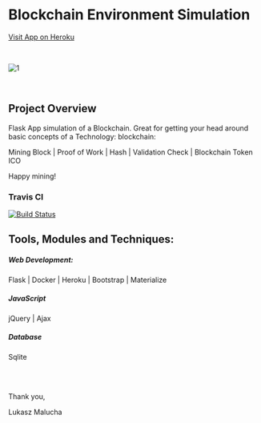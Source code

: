# Blockchain Environment Simulation

[Visit App on Heroku](https://blockchainsimulation.herokuapp.com/)

<br>

![1](https://user-images.githubusercontent.com/26208598/55749463-e1888600-5a38-11e9-96dd-871595094931.JPG)

<br>

## Project Overview

Flask App simulation of a Blockchain. Great for getting your head around basic concepts of a Technology: blockchain: 

Mining Block | Proof of Work | Hash | Validation Check | Blockchain Token ICO

Happy mining!


### Travis CI

[![Build Status](https://travis-ci.com/LukaszMalucha/Blockchain-Simulation.svg?branch=master)](https://travis-ci.com/LukaszMalucha/Blockchain-Simulation)


## Tools, Modules and Techniques:


##### Web Development:

Flask | Docker | Heroku | Bootstrap | Materialize 

##### JavaScript

jQuery | Ajax

##### Database

Sqlite

<br><br>

Thank you,

Lukasz Malucha